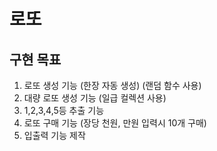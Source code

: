# 로또
## 구현 목표
1. 로또 생성 기능 (한장 자동 생성) (랜덤 함수 사용)
2. 대량 로또 생성 기능 (일급 컬렉션 사용)
3. 1,2,3,4,5등 추출 기능 
4. 로또 구매 기능 (장당 천원, 만원 입력시 10개 구매)
5. 입출력 기능 제작


